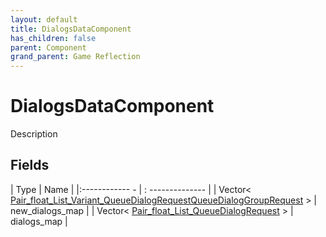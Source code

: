 ```yaml
---
layout: default
title: DialogsDataComponent
has_children: false
parent: Component
grand_parent: Game Reflection
---
```

# DialogsDataComponent
Description 

## Fields
| Type | Name |
|:------------ - | : -------------- |
| Vector< [Pair_float_List_Variant_QueueDialogRequestQueueDialogGroupRequest](game-reflection/classes/pair_float__list__variant__queue_dialog_request_queue_dialog_group_request.md) > | new_dialogs_map |
| Vector< [Pair_float_List_QueueDialogRequest](game-reflection/classes/pair_float__list__queue_dialog_request.md) > | dialogs_map |
